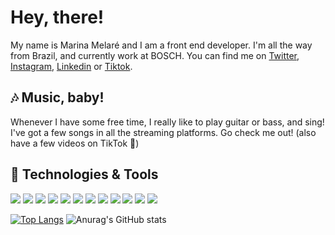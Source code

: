 # Hey, there!

My name is Marina Melaré and I am a front end developer. I'm all the way from Brazil, and currently work at BOSCH. You can find me on [Twitter](https://twitter.com/marinamelare), [Instagram](https://instagram.com/melare.nina), [Linkedin](https://www.linkedin.com/in/marina-aguiar-melar%C3%A9-05433016b/) or [Tiktok](https://www.tiktok.com/@melare.nina?is_copy_url=1&is_from_webapp=v1).

## 🎶 Music, baby!

Whenever I have some free time, I really like to play guitar or bass, and sing! I've got a few songs in all the streaming platforms. Go check me out! (also have a few videos on TikTok 🙈)


## 🔧 Technologies & Tools
![](https://img.shields.io/badge/MacOS-informational?style=flat&logo=apple&logoColor=white&color=563D7C)
![](https://img.shields.io/badge/VS_Code-informational?style=flat&logo=visualstudiocode-idea&logoColor=white&color=563D7C)
![](https://img.shields.io/badge/React-informational?style=flat&logo=react&logoColor=white&color=563D7C)
![](https://img.shields.io/badge/Angular-informational?style=flat&logo=angular&logoColor=white&color=563D7C)
![](https://img.shields.io/badge/HTML-informational?style=flat&logo=html5&logoColor=white&color=563D7C)
![](https://img.shields.io/badge/CSS-informational?style=flat&logo=css3&logoColor=white&color=563D7C)
![](https://img.shields.io/badge/Photoshop-informational?style=flat&logo=adobephotoshop&logoColor=white&color=563D7C)
![](https://img.shields.io/badge/Adobe_XD-informational?style=flat&logo=adobexd&logoColor=white&color=563D7C)
![](https://img.shields.io/badge/UI_UX-informational?style=flat&logo=githubsponsors&logoColor=white&color=563D7C)
![](https://img.shields.io/badge/Python-informational?style=flat&logo=python&logoColor=white&color=563D7C)
![](https://img.shields.io/badge/Automation_Anywhere-informational?style=flat&logo=probot&logoColor=white&color=563D7C)
![](https://img.shields.io/badge/Git-informational?style=flat&logo=git&logoColor=white&color=563D7C)

[![Top Langs](https://github-readme-stats.vercel.app/api/top-langs/?username=melarenina&langs_count=3&theme=tokyonight)](https://github.com/melarenina) 
![Anurag's GitHub stats](https://github-readme-stats.vercel.app/api?username=melarenina&show_icons=true&theme=tokyonight)

